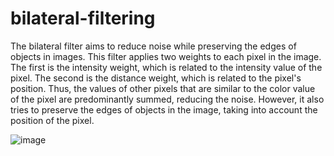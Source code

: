 # bilateral-filtering
The bilateral filter aims to reduce noise while preserving the edges of objects in images. This filter applies two weights to each pixel in the image. The first is the intensity weight, which is related to the intensity value of the pixel. The second is the distance weight, which is related to the pixel's position. Thus, the values of other pixels that are similar to the color value of the pixel are predominantly summed, reducing the noise. However, it also tries to preserve the edges of objects in the image, taking into account the position of the pixel.

![image](https://user-images.githubusercontent.com/57074947/203318897-783db420-6d99-41a2-b129-6088486a687b.png)
